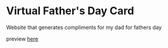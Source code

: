 # Virtual Father's Day Card
Website that generates compliments for my dad for fathers day

preview [here](https://htmlpreview.github.io/?https://github.com/Gallahad072/Fathers-Day-Card/blob/master/index.html)
